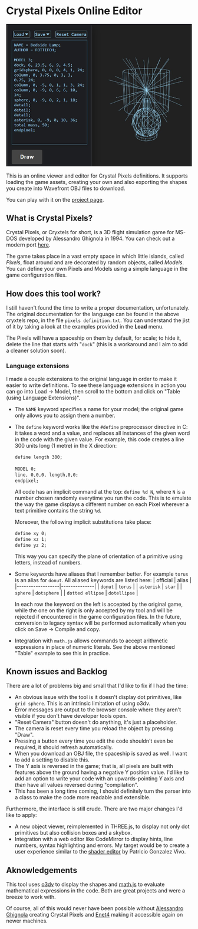 # Crystal Pixels Online Editor

![Screenshot of the tool interface](./icons/front.jpg)

This is an online viewer and editor for Crystal Pixels definitions. It supports loading the game assets, creating your own and also exporting the shapes you create into Wavefront OBJ files to download.

You can play with it on the [project page](https://slaimon.github.io/cryxtels-editor).

## What is Crystal Pixels?

Crystal Pixels, or Cryxtels for short, is a 3D flight simulation game for MS-DOS developed by Alessandro Ghignola in 1994. You can check out a modern port [here](https://github.com/Enet4/cryxtels).

The game takes place in a vast empty space in which little islands, called _Pixels_, float around and are decorated by random objects, called _Models_. You can define your own Pixels and Models using a simple language in the game configuration files.

## How does this tool work?

I still haven't found the time to write a proper documentation, unfortunately. The original documentation for the language can be found in the above cryxtels repo, in the file `pixels definition.txt`. You can understand the jist of it by taking a look at the examples provided in the **Load** menu.

The Pixels will have a spaceship on them by default, for scale; to hide it, delete the line that starts with "`dock`" (this is a workaround and I aim to add a cleaner solution soon).

### Language extensions

I made a couple extensions to the original language in order to make it easier to write definitions. To see these language extensions in action you can go into Load -> Model, then scroll to the bottom and click on "Table (using Language Extensions)".

* The `NAME` keyword specifies a name for your model; the original game only allows you to assign them a number.

* The `define` keyword works like the `#define` preprocessor directive in C: it takes a word and a value, and replaces all instances of the given word in the code with the given value. For example, this code creates a line 300 units long (1 metre) in the X direction:
    ```
    define length 300;

    MODEL 0;
    line, 0,0,0, length,0,0;
    endpixel;
    ```

    All code has an implicit command at the top: `define %d N`, where `N` is a number chosen randomly everytime you run the code. This is to emulate the way the game displays a different number on each Pixel wherever a text primitive contains the string `%d`.

    Moreover, the following implicit substitutions take place:
    ```
    define xy 0;
    define xz 1;
    define yz 2;
    ```
    This way you can specify the plane of orientation of a primitive using letters, instead of numbers.

* Some keywords have aliases that I remember better. For example `torus` is an alias for `donut`. All aliased keywords are listed here:
    | official         | alias        |
    |------------------|--------------|
    | `donut`          | `torus`      |
    | `asterisk`       | `star`       |
    | `sphere`         | `dotsphere`  |
    | `dotted ellipse` | `dotellipse` |
    
    In each row the keyword on the left is accepted by the original game, while the one on the right is only accepted by my tool and will be rejected if encountered in the game configuration files. In the future, conversion to legacy syntax will be performed automatically when you click on Save -> Compile and copy.

* Integration with `math.js` allows commands to accept arithmetic expressions in place of numeric literals. See the above mentioned "Table" example to see this in practice.

## Known issues and Backlog

There are a lot of problems big and small that I'd like to fix if I had the time:
* An obvious issue with the tool is it doesn't display dot primitives, like `grid sphere`. This is an intrinsic limitation of using o3dv.
* Error messages are output to the browser console where they aren't visible if you don't have developer tools open.
* "Reset Camera" button doesn't do anything, it's just a placeholder.
* The camera is reset every time you reload the object by pressing "Draw".
* Pressing a button every time you edit the code shouldn't even be required, it should refresh automatically.
* When you download an OBJ file, the spaceship is saved as well. I want to add a setting to disable this.
* The Y axis is reversed in the game; that is, all pixels are built with features above the ground having a negative Y position value. I'd like to add an option to write your code with an upwards-pointing Y axis and _then_ have all values reversed during "compilation".
* This has been a long time coming, I should definitely turn the parser into a class to make the code more readable and extensible.

Furthermore, the interface is still crude. There are two major changes I'd like to apply:
* A new object viewer, reimplemented in THREE.js, to display not only dot primitives but also collision boxes and a skybox.
* Integration with a web editor like CodeMirror to display hints, line numbers, syntax highlighting and errors. My target would be to create a user experience similar to the [shader editor](https://editor.thebookofshaders.com/) by Patricio Gonzalez Vivo. 

## Aknowledgements

This tool uses [o3dv](https://github.com/kovacsv/Online3DViewer/) to display the shapes and [math.js](https://mathjs.org/) to evaluate mathematical expressions in the code. Both are great projects and were a breeze to work with.

Of course, all of this would never have been possible without [Alessandro Ghignola](https://80.style/#/hsp) creating Crystal Pixels and [Enet4](https://github.com/Enet4) making it accessible again on newer machines.